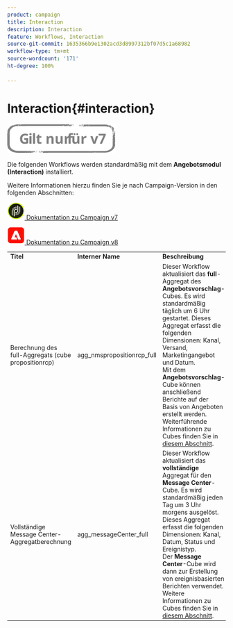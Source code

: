 ```yaml
---
product: campaign
title: Interaction
description: Interaction
feature: Workflows, Interaction
source-git-commit: 1635366b9e1302acd3d8997312bf07d5c1a68982
workflow-type: tm+mt
source-wordcount: '171'
ht-degree: 100%

---
```



# Interaction{#interaction}

![](../../assets/v7-only.svg)

Die folgenden Workflows werden standardmäßig mit dem **Angebotsmodul (Interaction)** installiert.

Weitere Informationen hierzu finden Sie je nach Campaign-Version in den folgenden Abschnitten: 

![](assets/do-not-localize/v7.jpeg)[  Dokumentation zu Campaign v7](../../interaction/using/interaction-and-offer-management.md)

![](assets/do-not-localize/v8.png)[  Dokumentation zu Campaign v8](https://experienceleague.adobe.com/docs/campaign/campaign-v8/send/interaction/interaction.html?lang=de)


<table> 
 <tbody> 
  <tr> 
   <td> <strong>Titel</strong><br /> </td> 
   <td> <strong>Interner Name</strong><br /> </td> 
   <td> <strong>Beschreibung</strong><br /> </td> 
  </tr> 
  <tr> 
   <td> <span class="uicontrol">Berechnung des full-Aggregats (cube propositionrcp)</span> <br /> </td> 
   <td> <span class="uicontrol">agg_nmspropositionrcp_full</span> <br /> </td> 
   <td> Dieser Workflow aktualisiert das <strong>full</strong>-Aggregat des <strong>Angebotsvorschlag</strong>-Cubes. Es wird standardmäßig täglich um 6 Uhr gestartet. Dieses Aggregat erfasst die folgenden Dimensionen: Kanal, Versand, Marketingangebot und Datum.<br /> Mit dem <strong>Angebotsvorschlag</strong>-Cube können anschließend Berichte auf der Basis von Angeboten erstellt werden. Weiterführende Informationen zu Cubes finden Sie in <a href="../../reporting/using/ac-cubes.md">diesem Abschnitt</a>.<br /> </td> 
  </tr> 
   <tr> 
   <td> <span class="uicontrol">Vollständige Message Center-Aggregatberechnung</span> <br /> </td> 
   <td> <span class="uicontrol">agg_messageCenter_full</span> <br /> </td> 
   <td> Dieser Workflow aktualisiert das <strong>vollständige</strong> Aggregat für den <strong>Message Center</strong>-Cube. Es wird standardmäßig jeden Tag um 3 Uhr morgens ausgelöst. Dieses Aggregat erfasst die folgenden Dimensionen: Kanal, Datum, Status und Ereignistyp.<br /> Der <strong>Message Center</strong>-Cube wird dann zur Erstellung von ereignisbasierten Berichten verwendet. Weitere Informationen zu Cubes finden Sie in <a href="../../reporting/using/ac-cubes.md">diesem Abschnitt</a>.<br /> </td> 
   <td> <br /> </td> 
  </tr> 
 </tbody> 
</table>


